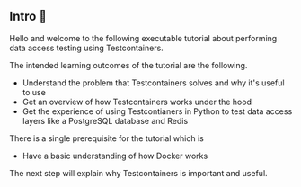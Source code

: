 ## Intro 👾

Hello and welcome to the following executable tutorial about performing data access testing using Testcontainers. 

The intended learning outcomes of the tutorial are the following. 

- Understand the problem that Testcontainers solves and why it's useful to use
- Get an overview of how Testcontainers works under the hood 
- Get the experience of using Testcontianers in Python to test data access layers like a PostgreSQL database and Redis

There is a single prerequisite for the tutorial which is 
- Have a basic understanding of how Docker works

The next step will explain why Testcontainers is important and useful. 
